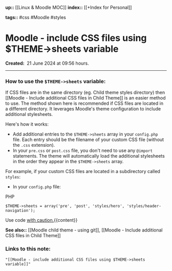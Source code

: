 **up::** [[Linux & Moodle MOC]]
**index::** [[+Index for Personal]]

**tags::** #css #Moodle #styles 
# Moodle - include CSS files using $THEME->sheets variable

**Created:**  21 June 2024 at  09:56 hours.
___
### How to use the `$THEME->sheets` variable:

If CSS files are in the same directory (eg. Child theme styles directory) then [[Moodle - Include additional CSS files in Child Theme]] is an easier method to use.
The method shown here is recommended if CSS files are located in a different directory. It leverages Moodle's theme configuration to include additional stylesheets.

Here's how it works:

- Add additional entries to the `$THEME->sheets` array in your `config.php` file. Each entry should be the filename of your custom CSS file (without the `.css` extension).
- In your `pre.css` or `post.css` file, you don't need to use any `@import` statements. The theme will automatically load the additional stylesheets in the order they appear in the `$THEME->sheets` array.

For example, if your custom CSS files are located in a subdirectory called `styles`:

- In your `config.php` file:

PHP

```
$THEME->sheets = array('pre', 'post', 'styles/hero', 'styles/header-navigation');
```

Use code [with caution.](/faq#coding){{content}}


**See also::** [[Moodle child theme - using git]], [[Moodle - Include additional CSS files in Child Theme]]

### Links to this note:
```query
"[[Moodle - include additional CSS files using $THEME->sheets variable]]"
```

